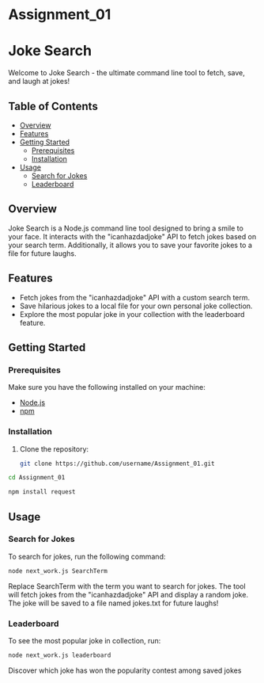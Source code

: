 # Assignment_01


# Joke Search 

Welcome to Joke Search - the ultimate command line tool to fetch, save, and laugh at jokes!

## Table of Contents

- [Overview](#overview)
- [Features](#features)
- [Getting Started](#getting-started)
  - [Prerequisites](#prerequisites)
  - [Installation](#installation)
- [Usage](#usage)
  - [Search for Jokes](#search-for-jokes)
  - [Leaderboard](#leaderboard)
## Overview

Joke Search is a Node.js command line tool designed to bring a smile to your face. It interacts with the "icanhazdadjoke" API to fetch jokes based on your search term. Additionally, it allows you to save your favorite jokes to a file for future laughs.

## Features

- Fetch jokes from the "icanhazdadjoke" API with a custom search term.
- Save hilarious jokes to a local file for your own personal joke collection.
- Explore the most popular joke in your collection with the leaderboard feature.

## Getting Started

### Prerequisites

Make sure you have the following installed on your machine:

- [Node.js](https://nodejs.org/)
- [npm](https://www.npmjs.com/)

### Installation

1. Clone the repository:

   ```bash
   git clone https://github.com/username/Assignment_01.git
   
  ```bash
  cd Assignment_01
```
```bash
npm install request

```


## Usage

### Search for Jokes
To search for jokes, run the following command:

```bash
node next_work.js SearchTerm

```

Replace SearchTerm with the term you want to search for jokes. The tool will fetch jokes from the "icanhazdadjoke" API and display a random joke. The joke will be saved to a file named jokes.txt for future laughs!

### Leaderboard
To see the most popular joke in collection, run:


```bash
node next_work.js leaderboard

```
Discover which joke has won the popularity contest among saved jokes



 
